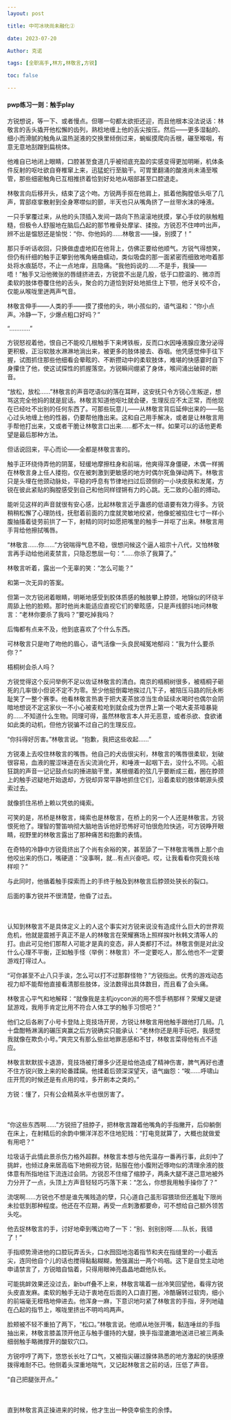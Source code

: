 ```yaml
---
layout: post

title: 中可冰块尚未融化② 

date: 2023-07-20

Author: 克诺

tags: [全职高手,林方,林敬言,方锐]

toc: false

---
```


#### pwp练习一则：触手play


方锐想说，等一下、或者慢点。但哪一句都太欲拒还迎，而且他根本没法说话：林敬言的舌头撬开他松懈的齿列，熟稔地缠上他的舌尖按压。然后——更多湿黏的、细小而滑腻的触角从温热涎液的交换里倾倒过来，蜿蜒摸爬向舌根，碾至喉咽，有意无意地刮蹭到扁桃体。

他难自已地闭上眼睛，口腔甚至食道几乎被彻底充盈的实感变得更加明晰，机体条件反射的呕吐欲自脊椎窜上来，迅猛蛇行至脑干。可胃里翻涌的酸液尚未涌至喉管，那些细密触角已互相推挤着恰到好处地从咽部甚至口腔退走。

林敬言向后移开头，结束了这个吻。方锐两手抠在他肩上，抵着他胸膛低头呕了几声，胃部痉挛散射到全身寒噤似的颤，半天也只从嘴角挤了一丝带水沫的唾液。

一只手掌覆过来，从他的头顶插入发间一路向下热滚滚地抚摸，掌心手纹的肤触粗糙，但极令人舒服地在脑后凸起的那节椎骨处摩挲、揉按。方锐忍不住呻吟出声，辨不出是愠怒还是愉悦：“你、你他妈的……林敬言——操，别摸了！”

那只手听话收回，只换做虚虚地扣在他背上，仿佛正要给他顺气。方锐气得想笑，但仍有纤细的触手正攀到他嘴角蜷曲蠕动，类似吸盘的那一面紧密而细致地吻着那处将水痕舐尽，不止一点地痒，且隐痛。“我他妈说的……不是手，我操——唔！”触手又沿他微张的唇缝挤进去，方锐尝不出是几股，低于口腔温的、微凉而柔软的肢体卷覆住他的舌头，聚合的力道恰到好处地抵住上下颚，他牙关咬不合，仅能从喉咙里迸两声气音。

林敬言伸手——人类的手——摸了摸他的头，哄小孩似的，语气温和：“你小点声。冷静一下，少爆点粗口好吗？”

“…………”

方锐怒视着他，恨自己不能咬几根触手下来烤铁板，反而口水因唾液腺应激分泌得更积极，正沿软肢水淋淋地淌出来，被更多的肢体接去、吞咽。他凭感觉伸手往下握，试图抓住那些他细看会晕眩的、不断攒动中的柔软肢体，难堪的快感霎时自下身攥住了他，使这试探性的抓握落空。方锐瞬间绷紧了身体，喉间涌出破碎的断音。

“放松，放松……”林敬言的声音呓语似的落在耳畔，这安抚只令方锐心生叛逆，想骂这完全他妈的就是屁话。林敬言知道他呕吐就会硬，生理反应不太正常，而他现在已经吐不出别的任何东西了。可那些玩意儿——从林敬言背后延伸出来的——贴心过头地缠上他的性器，仍要帮他撸出来。这和自己用手解决，或者是让林敬言用手帮他打出来，又或者干脆让林敬言口出来……都不太一样。如果可以的话他更希望是最后那种方法。

但话说回来，平心而论——全都是林敬言害的。

触手正环绕侍弄他的阴茎，轻缓地摩擦柱身和前端，他爽得浑身僵硬，木偶一样搁在林敬言身上任人搂抱，仅在被刺激到更敏感的地方时偶尔死鱼弹动两下。林敬言只是头埋在他颈动脉处，平稳的呼息有节律地扫过后颈侧的一小块皮肤和发尾，方锐在彼此紧贴的胸膛感受到自己和他同样铿锵有力的心跳。无二致的心脏的搏动。

能听见这样的声音就很有安心感，比起林敬言近乎蛊惑的低语要有效力得多。方锐稍稍松懈了心理防线，抚慰着前面的力度就灵敏地绞紧，他像蛇被掐住七寸一样小腹抽搐着徒劳前拱了一下，射精的同时如愿把嘴里的触手一并呕了出来。林敬言用手背给他擦拭嘴唇。

“林敬言……你……”方锐喘得气息不稳，很想问候这个逼人祖宗十八代，又怕林敬言再手动给他闭麦禁言，只隐忍憋屈一句：“……你杀了我算了。”

林敬言听着，露出一个无辜的笑：“怎么可能？”

和第一次无异的答案。

但第一次方锐闭着眼睛，明晰地感受到胶体质感的触肢攀上脖颈，地锦似的环绕半周舔上他的脸颊。那时他尚未能适应直视它们的晕眩感，只是声线颤抖地问林敬言：“老林你要杀了我吗？”要吃掉我吗？

后悔都有点来不及，他到底喜欢了个什么东西。

可林敬言只是吻了吻他的眉心，语气活像一头良民喊冤地郁闷：“我为什么要杀你？”

梧桐树会杀人吗？

方锐觉得这个反问举例不足以佐证林敬言的清白。南京的梧桐树很多，被梧桐子砸死的几率很小但说不定不为零。至少他挺倒霉地挨过几下子，被陪压马路的阮永彬耻笑了一整个赛季。他看林敬言热衷于把大麦茶放凉当生命延续水喝时也偶尔会阴暗地想说不定这家伙一不小心被麦粒呛到就会成为世界上第一个喝大麦茶噎暴毙的……不知道什么生物。同理可得，虽然林敬言本人并无恶意，或者杀欲、食欲诸如此类的动机，但他方锐骗不过自己的生理反应。

“你抖得好厉害。”林敬言说。“抱歉，我把这些收起……”

方锐凑上去咬住林敬言的嘴唇。他自己的犬齿很尖利，林敬言的嘴唇很柔软，划破很容易，血液的腥涩味道在舌尖流淌化开，和唾液一起咽下去，没什么不同。心脏狂跳的声音一记记鼓点似的捶进脑干里，某根绷着的弦几乎要断成三截，圈在脖颈上的触手迟疑地开始退却，方锐却异常平静地抓住它们，沿着柔软的肢体朝源头摸索过去。

就像抓住吊桥上赖以凭依的绳索。

可笑的是，吊桥是林敬言，绳索也是林敬言，在桥上的另一个人还是林敬言。方锐恨死他了。理智的警笛响彻大脑地告诉他好恐怖好可怕很危险快逃，可方锐睁开眼睛，视野里的林敬言露出了那种痛苦和抱歉的表情。

在奇特的冷静中方锐竟挤出了个尚有余裕的笑，甚至舔了一下林敬言嘴唇上那个由他咬出来的伤口，嘴硬道：“没事啊，就…有点兴奋吧。哎，让我看看你究竟长啥样呗？”

与此同时，他循着触手探索而上的手终于触及到林敬言后脖颈处狭长的裂口。

后面的事方锐并不很清楚，他昏了过去。
<br><br>
<br><br>
认知到林敬言不是具体定义上的人这个事实对方锐来说没有造成什么巨大的世界观危机，他就是震撼于真正不是人的林敬言在荣耀赛场上照样挨叶秋韩文清等人的打。由此可见他们那帮人可能才是真的变态，非人类都打不过。林敬言倒是对此没什么心理不平衡，正如触手怪（举例：林敬言）不一定要吃人，那么他也不一定要游戏打得过人。

“可你甚至不止八只手诶，怎么可以打不过那群怪物？”方锐指出。优秀的游戏动态视力却不能帮他直接看清那些肢体，没法数得出具体数目，而且看了会头痛。

林敬言心平气和地解释：“就像我是主机joycon派的用不惯手柄那样？荣耀又是键鼠游戏，我用手肯定比用不符合人体工学的触手习惯吧？”

他们之后各刷了小号卡登陆上竞技场开房，方锐让林敬言用他触手跟他打几局。几十盘酣畅淋漓的碾压爽赢之后方锐确实只能承认：“老林你还是用手玩吧，我感觉我就像在欺负小号。”爽完又有那么些丝地罪恶感和不甘，林敬言菜得他有点不适应。

林敬言默默拔卡退游，竞技场被打爆多少还是给他造成了精神伤害，脾气再好也遭不住方锐兴致上来的轮番蹂躏。他揉着后颈深深望天，语气幽怨：“唉……呼啸山庄开荒的时候还是有点用的哇，多开刷本之类的。”

方锐：懂了，只有公会精英水平也很厉害了。
<br><br>
<br><br>
“你这些东西啊……”方锐扭了扭脖子，把林敬言蹭着他嘴角的手指撇开，后仰躺倒在床上，在射精后的余韵中懒洋洋忍不住地犯贱：“打电竞就算了，大概也就做爱有用吧？”

垃圾话于此情此景杀伤力格外超群。林敬言本想与他先温存一番再行事，此刻中了挑衅，也倾过身来居高临下地俯视方锐，贴服在他小腹附近啄吻似的清理余液的肢体意有所指地往下流连过会阴。方锐忍不住缩了缩脖子，两条大腿不遂己意地被外力分开了一点，头顶上方声音轻轻巧巧落下来：“怎么，你想我用触手操你了？”

流氓啊……方锐也不想是谁先嘴贱造的孽，只心道自己虽形容猥琐但还羞耻下限尚未拉低到那种程度。他还在不应期，再受一点刺激都要命，可不想给自己额外领苦头吃。

他去捉林敬言的手，讨好地牵到嘴边吻了一下：“别、别别别呀……队长，我错了！”

手指顺势滑进他的口腔玩弄舌头，口水囫囵地泡着指节和夹在指缝里的一小截舌尖，连同他自个儿的话也搅得黏黏糊糊，勉强漏出一两个呜咽。这下是自觉主动地申请禁言了，方锐暗自恼着，只得用眼神亮晶晶地觑他队长。

可能挑衅效果还没过去，新buff叠不上来，林敬言噙着一丝冷笑回望他，看得方锐头皮直发麻。柔软的触手无动于衷地在后面的入口直打圈，冷酷辗转过软肉，细小的前端毫无桎梏地伸进去。他浑身一麻，下意识地叼紧了林敬言的手指，牙列地磕在凸起的指节上，喉咙里挤出不明呜呜两声。

脸颊被不轻不重拍了两下，“松口。”林敬言说。他顺从地张开嘴，黏连唾丝的手指抽出来，林敬言膝盖顶开他正与触手僵持的大腿，换手指湿漉漉地送进已被三两条细弱触手略微撑开的酸软穴口。

方锐哼哼了两下，悠悠长长吐了口气，又被指尖碾过腺体熟悉的地方激起的快感撩拨得难耐不已。他侧着头深重地喘气，又记起林敬言之前的话，压低了声音。

“自己把腿张开点。”
<br><br>
<br><br>
直到林敬言真正操进来的时候，他才生出一种侥幸偷生的余悸。





